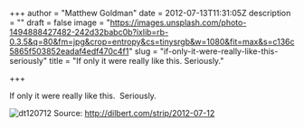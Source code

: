 +++
author = "Matthew Goldman"
date = 2012-07-13T11:31:05Z
description = ""
draft = false
image = "https://images.unsplash.com/photo-1494888427482-242d32babc0b?ixlib=rb-0.3.5&q=80&fm=jpg&crop=entropy&cs=tinysrgb&w=1080&fit=max&s=c136c5865f503852eadaf4edf470c4f1"
slug = "if-only-it-were-really-like-this-seriously"
title = "If only it were really like this.  Seriously."

+++


If only it were really like this.  Seriously.

![dt120712](__GHOST_URL__/content/images/2018/01/dt120712.gif)
Source: http://dilbert.com/strip/2012-07-12

